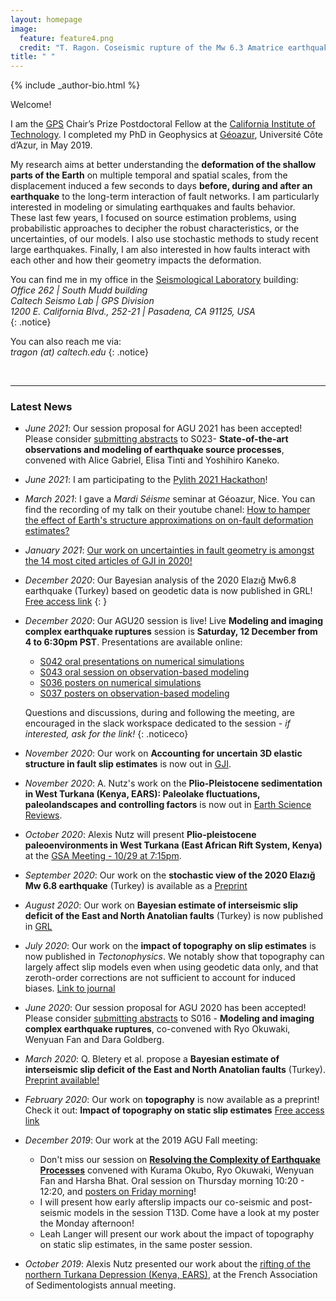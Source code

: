 ```yaml
---
layout: homepage
image:
  feature: feature4.png
  credit: "T. Ragon. Coseismic rupture of the Mw 6.3 Amatrice earthquake, Mt Vettore, Italy."
title: " "
---
```


<footer role="contentinfo">
  <div class="article-author-bottom">
    {% include _author-bio.html %}
  </div>
</footer>

Welcome!

I am the [GPS](https://www.gps.caltech.edu/) Chair’s Prize Postdoctoral Fellow at the [California Institute of Technology](https://www.caltech.edu/). 
I completed my PhD in Geophysics at [Géoazur](https://geoazur.oca.eu/fr/acc-geoazur), Université Côte d’Azur, in May 2019.

My research aims at better understanding the **deformation of the shallow parts of the Earth** on multiple temporal and spatial scales, from the displacement induced a few seconds to days **before, during and after an earthquake** to the long-term interaction of fault networks. I am particularly interested in modeling or simulating earthquakes and faults behavior.  
These last few years, I focused on source estimation problems, using probabilistic approaches to decipher the robust characteristics, or the uncertainties, of our models. I also use stochastic methods to study recent large earthquakes. Finally, I am also interested in how faults interact with each other and how their geometry impacts the deformation.


You can find me in my office in the [Seismological Laboratory](http://seismolab.caltech.edu/) building:  
_Office 262  |  South Mudd building_  
_Caltech Seismo Lab | GPS Division_  
_1200 E. California Blvd., 252-21 | Pasadena, CA 91125, USA_  
{: .notice} 

You can also reach me via:  
*tragon (at) caltech.edu*
{: .notice} 
     
<br>
       
---
### Latest News
- *June 2021*: Our session proposal for AGU 2021 has been accepted! Please consider [submitting abstracts](https://agu.confex.com/agu/fm21/prelim.cgi/Session/124133) to S023- **State-of-the-art observations and modeling of earthquake source processes**, convened with Alice Gabriel, Elisa Tinti and Yoshihiro Kaneko.

- *June 2021*: I am participating to the [Pylith 2021 Hackathon](https://geodynamics.org/cig/events/calendar/2021-pylith-hack/)!

- *March 2021*: I gave a *Mardi Séisme* seminar at Géoazur, Nice. You can find the recording of my talk on their youtube chanel: [How to hamper the effect of Earth's structure approximations on on-fault deformation estimates?](https://www.youtube.com/watch?v=q_o2PjDUpPA&list=PLSr2ZD7i9s6kwDyUg96-zFDmXYDmi1rAu&index=16)

- *January 2021*: [Our work on uncertainties in fault geometry is amongst the 14 most cited articles of GJI in 2020!](https://academic.oup.com/gji/pages/highly_cited?utm_campaign=oupac-campaign:819779&utm_source=eTOC&utm_medium=email&utm_content=text+advert&utm_term=gji)

- *December 2020*: Our Bayesian analysis of the 2020 Elazığ Mw6.8 earthquake (Turkey) based on geodetic data is now published in GRL! [Free access link](https://onlinelibrary.wiley.com/share/author/S7CHFYHJGCAGVPGV3EEX?target=10.1029/2020GL090704)
{: } 

- *December 2020*: Our AGU20 session is live! Live **Modeling and imaging complex earthquake ruptures** session is **Saturday, 12 December from 4 to 6:30pm PST**. 
    Presentations are available online:
    * [S042 oral presentations on numerical simulations](https://agu.confex.com/agu/fm20/meetingapp.cgi/Session/107492)
    * [S043 oral session on observation-based modeling](https://agu.confex.com/agu/fm20/meetingapp.cgi/Session/107497)
    * [S036 posters on numerical simulations](https://agu.confex.com/agu/fm20/meetingapp.cgi/Session/103131)
    * [S037 posters on observation-based modeling](https://agu.confex.com/agu/fm20/meetingapp.cgi/Session/107502)
    
    Questions and discussions, during and following the meeting, are encouraged in the slack workspace dedicated to the session - *if interested, ask for the link!*
{: .noticeco} 

- *November 2020*: Our work on **Accounting for uncertain 3D elastic structure in fault slip estimates** is now out in [GJI](https://doi.org/10.1093/gji/ggaa526). 

- *November 2020*: A. Nutz's work on the **Plio-Pleistocene sedimentation in West Turkana (Kenya, EARS): Paleolake fluctuations, paleolandscapes and controlling factors** is now out in [Earth Science Reviews](https://doi.org/10.1016/j.earscirev.2020.103415). 

- *October 2020*: Alexis Nutz will present **Plio-pleistocene paleoenvironments in West Turkana (East African Rift System, Kenya)** at the [GSA Meeting - 10/29 at 7:15pm](https://gsa.confex.com/gsa/2020AM/meetingapp.cgi/Paper/351278). 

- *September 2020*: Our work on the **stochastic view of the 2020 Elazığ Mw 6.8 earthquake** (Turkey) is available as a [Preprint](https://www.essoar.org/doi/10.1002/essoar.10504361.1)

- *August 2020*: Our work on **Bayesian estimate of interseismic slip deficit of the East and North Anatolian faults** (Turkey) is now published in [GRL](https://doi.org/10.1029/2020GL087775)

- *July 2020*: Our work on the **impact of topography on slip estimates** is now published in *Tectonophysics*. We notably show that topography can largely affect slip models even when using geodetic data only, and that zeroth-order corrections are not sufficient to account for induced biases. [Link to journal](https://www.sciencedirect.com/science/article/pii/S0040195120302493?via%3Dihub)

- _June 2020_: Our session proposal for AGU 2020 has been accepted! Please consider [submitting abstracts](https://agu.confex.com/agu/fm20/prelim.cgi/Session/103131) to S016 - **Modeling and imaging complex earthquake ruptures**, co-convened with Ryo Okuwaki, Wenyuan Fan and Dara Goldberg.

- *March 2020*: Q. Bletery et al. propose a **Bayesian estimate of interseismic slip deficit of the East and North Anatolian faults** (Turkey). [Preprint available!](https://www.essoar.org/doi/10.1002/essoar.10502450.2)

- *February 2020*: Our work on **topography** is now available as a preprint!
Check it out: **Impact of topography on static slip estimates** [Free access link](https://eartharxiv.org/nsbx3/)

- *December 2019*: Our work at the 2019 AGU Fall meeting:
  - Don't miss our session on **[Resolving the Complexity of Earthquake Processes](https://agu.confex.com/agu/fm19/meetingapp.cgi/Session/87645)** convened with Kurama Okubo, Ryo Okuwaki, Wenyuan Fan and Harsha Bhat.
Oral session on Thursday morning 10:20 - 12:20, and [posters on Friday morning](https://agu.confex.com/agu/fm19/meetingapp.cgi/Session/87062)!
  - I will present how early afterslip impacts our co-seismic and post-seismic models in the session T13D. Come have a look at my poster the Monday afternoon!
  - Leah Langer will present our work about the impact of topography on static slip estimates, in the same poster session.
  
- *October 2019*: Alexis Nutz presented our work about the [rifting of the northern Turkana Depression (Kenya, EARS)](https://meetingorganizer.copernicus.org/EGU2019/EGU2019-8947.pdf), at the French Association of Sedimentologists annual meeting.